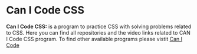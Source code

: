 # Can I Code CSS
**Can I Code CSS:** is a program to practice CSS with solving problems related to CSS. 
Here you can find all repositories and the video links related to CAN I Code CSS program.
To find other available programs please vistit [Can I Code](https://github.com/Nechir-89/can-i-code)

